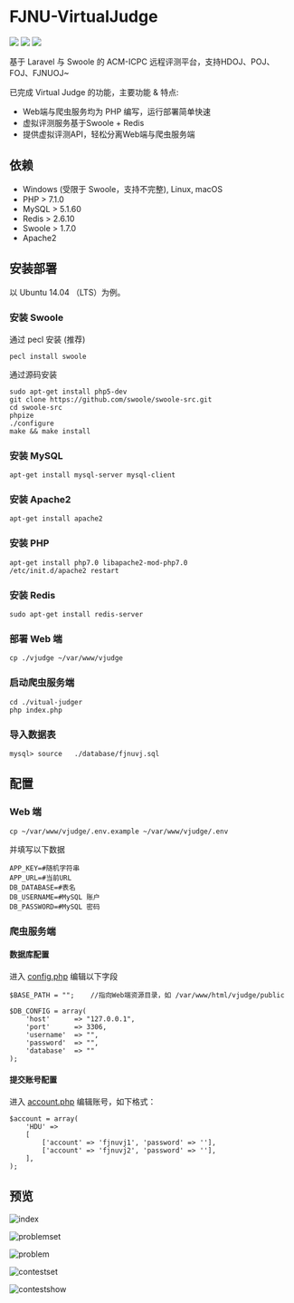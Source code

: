 # FJNU-VirtualJudge

![](https://img.shields.io/badge/release-v1.0.1-brightgreen.svg) ![](https://img.shields.io/badge/PHP-%3E7.1.0-blue.svg) ![](https://img.shields.io/badge/license-GPL-blue.svg)

基于 Laravel 与 Swoole 的 ACM-ICPC 远程评测平台，支持HDOJ、POJ、FOJ、FJNUOJ~

已完成 Virtual Judge 的功能，主要功能 & 特点:

- Web端与爬虫服务均为 PHP 编写，运行部署简单快速
- 虚拟评测服务基于Swoole + Redis
- 提供虚拟评测API，轻松分离Web端与爬虫服务端

## 依赖
* Windows (受限于 Swoole，支持不完整), Linux, macOS
* PHP > 7.1.0
* MySQL > 5.1.60
* Redis > 2.6.10
* Swoole > 1.7.0
* Apache2

## 安装部署
以 Ubuntu 14.04 （LTS）为例。

### 安装 Swoole

通过 pecl 安装 (推荐)

    pecl install swoole

通过源码安装

    sudo apt-get install php5-dev
    git clone https://github.com/swoole/swoole-src.git
    cd swoole-src
    phpize
    ./configure
    make && make install

### 安装 MySQL

    apt-get install mysql-server mysql-client

### 安装 Apache2

    apt-get install apache2

### 安装 PHP

	apt-get install php7.0 libapache2-mod-php7.0
	/etc/init.d/apache2 restart

### 安装 Redis

	sudo apt-get install redis-server

### 部署 Web 端

	cp ./vjudge ~/var/www/vjudge

### 启动爬虫服务端

	cd ./vitual-judger
	php index.php

### 导入数据表

	mysql> source   ./database/fjnuvj.sql

## 配置

### Web 端
	cp ~/var/www/vjudge/.env.example ~/var/www/vjudge/.env

并填写以下数据

	APP_KEY=#随机字符串
	APP_URL=#当前URL
	DB_DATABASE=#表名
	DB_USERNAME=#MySQL 账户
	DB_PASSWORD=#MySQL 密码

### 爬虫服务端

#### 数据库配置

进入 [config.php](FJNU-VirtualJudge/virtual-judger/config.php) 编辑以下字段

	$BASE_PATH = ""; 	//指向Web端资源目录，如 /var/www/html/vjudge/public
	
	$DB_CONFIG = array(
	    'host'      => "127.0.0.1",
	    'port'      => 3306,
	    'username'  => "",
	    'password'  => "",
	    'database'  => ""
	);

#### 提交账号配置

进入 [account.php](FJNU-VirtualJudge/virtual-judger/account.php) 编辑账号，如下格式：

	$account = array(
	    'HDU' => 
	    [
	        ['account' => 'fjnuvj1', 'password' => ''],
	        ['account' => 'fjnuvj2', 'password' => ''],
	    ],
	);

## 预览
![index](http://7lrwu1.com1.z0.glb.clouddn.com/index.png)

![problemset](http://7lrwu1.com1.z0.glb.clouddn.com/problem.png)

![problem](http://7lrwu1.com1.z0.glb.clouddn.com/download.png)

![contestset](http://7lrwu1.com1.z0.glb.clouddn.com/contest.png)

![contestshow](http://7lrwu1.com1.z0.glb.clouddn.com/contest_show.png)
